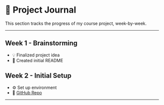 # 🚧 Project Journal

This section tracks the progress of my course project, week-by-week.

---

## Week 1 - Brainstorming
- 💡 Finalized project idea
- 📝 Created initial README

## Week 2 - Initial Setup
- ⚙️ Set up environment
- 🔗 [GitHub Repo](https://github.com/yourname/week2-project)

---